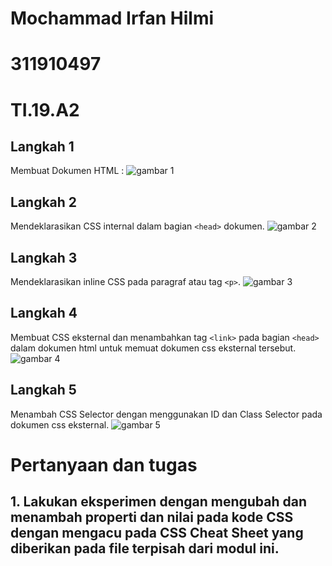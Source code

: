 # Mochammad Irfan Hilmi
# 311910497
# TI.19.A2

## Langkah 1
Membuat Dokumen HTML :
![gambar 1](https://user-images.githubusercontent.com/56240221/114254037-53548b00-99d7-11eb-9822-e15243e168ed.jpg)

## Langkah 2
Mendeklarasikan CSS internal dalam bagian ``<head>`` dokumen.
![gambar 2](https://user-images.githubusercontent.com/56240221/114254117-c2ca7a80-99d7-11eb-909e-35f4a46a1f0e.jpg)

## Langkah 3
Mendeklarasikan inline CSS pada paragraf atau tag ``<p>``.
![gambar 3](https://user-images.githubusercontent.com/56240221/114254150-f1485580-99d7-11eb-9ba3-4fb009e93fa1.jpg)

## Langkah 4
Membuat CSS eksternal dan menambahkan tag ``<link>`` pada bagian ``<head>`` dalam dokumen html untuk memuat dokumen css eksternal tersebut.
![gambar 4](https://user-images.githubusercontent.com/56240221/114254217-408e8600-99d8-11eb-9714-0c94fcf78353.jpg)

## Langkah 5
Menambah CSS Selector dengan menggunakan ID dan Class Selector pada dokumen css eksternal.
![gambar 5](https://user-images.githubusercontent.com/56240221/114254243-661b8f80-99d8-11eb-830f-46067ef49768.jpg)


# Pertanyaan dan tugas
## 1. Lakukan eksperimen dengan mengubah dan menambah properti dan nilai pada kode CSS dengan mengacu pada CSS Cheat Sheet yang diberikan pada file terpisah dari modul ini.

